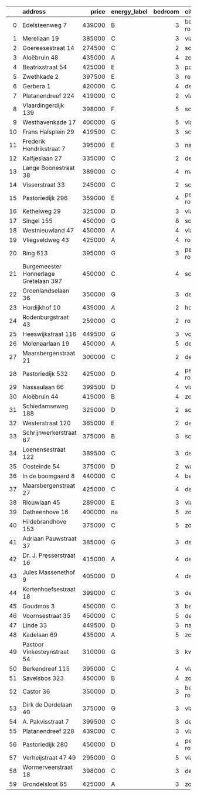 |    | address                               |   price | energy_label   |   bedroom | city                |   house_age |   house_id |
|---:|:--------------------------------------|--------:|:---------------|----------:|:--------------------|------------:|-----------:|
|  0 | Edelsteenweg 7                        |  439000 | B              |         3 | berkel-en-rodenrijs |          46 |   43411075 |
|  1 | Merellaan 19                          |  385000 | C              |         3 | vlaardingen         |          88 |   43492016 |
|  2 | Goereesestraat 14                     |  274500 | C              |         2 | schiedam            |         115 |   43428960 |
|  3 | Aloëbruin 48                          |  435000 | A              |         4 | zoetermeer          |          34 |   43428073 |
|  4 | Beatrixstraat 54                      |  425000 | E              |         3 | poeldijk            |          68 |   43410422 |
|  5 | Zwethkade 2                           |  397500 | E              |         3 | rotterdam           |         124 |   42352656 |
|  6 | Gerbera 1                             |  420000 | C              |         4 | de-lier             |          45 |   43413534 |
|  7 | Platanendreef 224                     |  419000 | C              |         2 | vlaardingen         |          38 |   43418824 |
|  8 | Vlaardingerdijk 139                   |  398000 | F              |         5 | schiedam            |          95 |   43418579 |
|  9 | Westhavenkade 17                      |  400000 | G              |         5 | vlaardingen         |         124 |   42196845 |
| 10 | Frans Halsplein 29                    |  419500 | C              |         3 | schiedam            |          93 |   43419624 |
| 11 | Frederik Hendrikstraat 7              |  395000 | E              |         3 | naaldwijk           |         119 |   43426196 |
| 12 | Kalfjeslaan 27                        |  335000 | C              |         2 | delft               |          45 |   43428575 |
| 13 | Lange Boonestraat 38                  |  389000 | C              |         4 | maassluis           |          39 |   43413228 |
| 14 | Visserstraat 33                       |  245000 | C              |         2 | schiedam            |         152 |   43412221 |
| 15 | Pastoriedijk 296                      |  359000 | E              |         4 | pernis-rotterdam    |          88 |   43423293 |
| 16 | Kethelweg 29                          |  325000 | D              |         3 | vlaardingen         |          91 |   43452830 |
| 17 | Singel 155                            |  450000 | G              |         8 | schiedam            |         138 |   43411413 |
| 18 | Westnieuwland 47                      |  450000 | A              |         4 | vlaardingen         |          25 |   42321236 |
| 19 | Vliegveldweg 43                       |  425000 | A              |         4 | rotterdam           |          65 |   43473799 |
| 20 | Ring 613                              |  395000 | G              |         3 | pernis-rotterdam    |          97 |   43496243 |
| 21 | Burgemeester Honnerlage Gretelaan 397 |  450000 | C              |         4 | schiedam            |          35 |   43481836 |
| 22 | Groenlandselaan 36                    |  350000 | G              |         3 | delft               |         119 |   43425656 |
| 23 | Hordijkhof 10                         |  435000 | A              |         2 | honselersdijk       |          23 |   43403708 |
| 24 | Rodenburgstraat 43                    |  259000 | G              |         2 | rotterdam           |          96 |   43437968 |
| 25 | Heeswijkstraat 116                    |  449500 | G              |         3 | voorburg            |          74 |   43483781 |
| 26 | Molenaarlaan 19                       |  450000 | A              |         5 | de-lier             |          23 |   43408456 |
| 27 | Maarsbergenstraat 21                  |  300000 | C              |         2 | den-haag            |          75 |   43437640 |
| 28 | Pastoriedijk 532                      |  425000 | D              |         4 | pernis-rotterdam    |        2024 |   43405993 |
| 29 | Nassaulaan 66                         |  399500 | D              |         4 | vlaardingen         |          85 |   43411170 |
| 30 | Aloëbruin 44                          |  419000 | B              |         4 | zoetermeer          |          34 |   43401627 |
| 31 | Schiedamseweg 188                     |  325000 | D              |         2 | schiedam            |         101 |   43411560 |
| 32 | Westerstraat 120                      |  365000 | E              |         2 | delft               |         138 |   43426254 |
| 33 | Schrijnwerkerstraat 67                |  375000 | B              |         3 | schiedam            |          39 |   43424895 |
| 34 | Loenensestraat 122                    |  389500 | C              |         3 | den-haag            |         118 |   42324079 |
| 35 | Oosteinde 54                          |  375000 | D              |         2 | wateringen          |         191 |   43421230 |
| 36 | In de boomgaard 8                     |  440000 | C              |         4 | bergschenhoek       |          56 |   43497516 |
| 37 | Maarsbergenstraat 27                  |  425000 | C              |         4 | den-haag            |          75 |   43497367 |
| 38 | Riouwlaan 45                          |  289000 | E              |         3 | vlaardingen         |          73 |   43436337 |
| 39 | Datheenhove 16                        |  400000 | na             |         5 | zoetermeer          |          48 |   43402220 |
| 40 | Hildebrandhove 153                    |  375000 | C              |         5 | zoetermeer          |          46 |   43498791 |
| 41 | Adriaan Pauwstraat 37                 |  385000 | G              |         3 | delft               |          96 |   43494940 |
| 42 | Dr. J. Presserstraat 16               |  415000 | A              |         4 | den-haag            |          42 |   43417458 |
| 43 | Jules Massenethof 9                   |  405000 | D              |         4 | den-haag            |          43 |   42313778 |
| 44 | Kortenhoefsestraat 18                 |  399000 | C              |         3 | den-haag            |          97 |   43418862 |
| 45 | Goudmos 3                             |  450000 | C              |         3 | bergschenhoek       |          34 |   43413634 |
| 46 | Voornsestraat 35                      |  450000 | C              |         5 | den-haag            |          99 |   43412130 |
| 47 | Linde 33                              |  449500 | D              |         3 | naaldwijk           |          50 |   43482035 |
| 48 | Kadelaan 69                           |  435000 | A              |         5 | zoetermeer          |          41 |   43411932 |
| 49 | Pastoor Vinkesteynstraat 54           |  310000 | G              |         3 | kwintsheul          |          86 |   43459042 |
| 50 | Berkendreef 115                       |  395000 | C              |         4 | vlaardingen         |          49 |   43429290 |
| 51 | Savelsbos 323                         |  450000 | B              |         4 | zoetermeer          |          50 |   43436183 |
| 52 | Castor 36                             |  350000 | D              |         3 | berkel-en-rodenrijs |          51 |   43426840 |
| 53 | Dirk de Derdelaan 40                  |  375000 | G              |         3 | vlaardingen         |          65 |   43406419 |
| 54 | A. Pakvisstraat 7                     |  399500 | C              |         3 | den-haag            |          42 |   43496246 |
| 55 | Platanendreef 228                     |  439000 | C              |         3 | vlaardingen         |          38 |   42321057 |
| 56 | Pastoriedijk 280                      |  450000 | D              |         4 | pernis-rotterdam    |         124 |   42316553 |
| 57 | Verheijstraat 47 49                   |  295000 | G              |         5 | vlaardingen         |          87 |   43424872 |
| 58 | Wormerveerstraat 18                   |  398000 | C              |         3 | den-haag            |          74 |   43465786 |
| 59 | Grondelsloot 65                       |  425000 | A              |         3 | zoetermeer          |          44 |   43403168 |